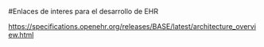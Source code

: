 #Enlaces de interes para el desarrollo de EHR

https://specifications.openehr.org/releases/BASE/latest/architecture_overview.html
